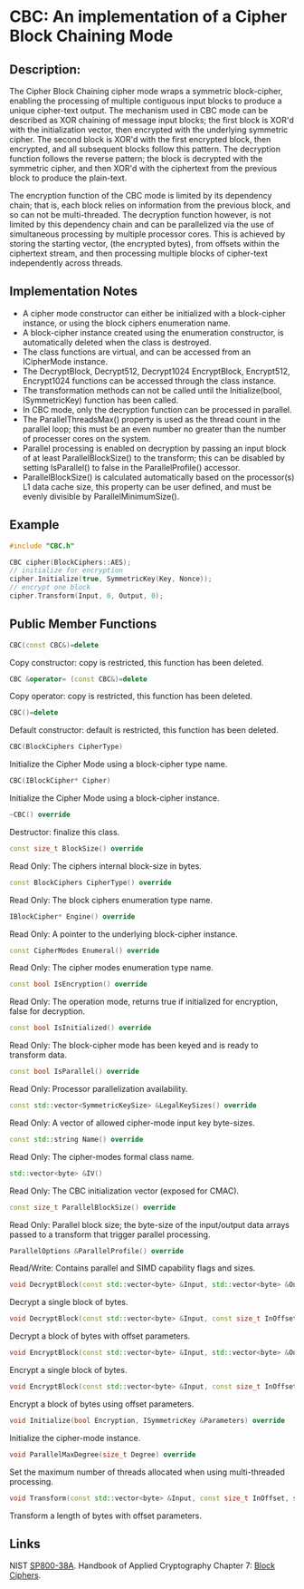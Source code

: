 # CBC: An implementation of a Cipher Block Chaining Mode

## Description:
The Cipher Block Chaining cipher mode wraps a symmetric block-cipher, enabling the processing of multiple contiguous input blocks to produce a unique cipher-text output. 
The mechanism used in CBC mode can be described as XOR chaining of message input blocks; the first block is XOR'd with the initialization vector, then encrypted with the underlying symmetric cipher. The second block is XOR'd with the first encrypted block, then encrypted, and all subsequent blocks follow this pattern. 
The decryption function follows the reverse pattern; the block is decrypted with the symmetric cipher, and then XOR'd with the ciphertext from the previous block to produce the plain-text.

The encryption function of the CBC mode is limited by its dependency chain; that is, each block relies on information from the previous block, and so can not be multi-threaded. The decryption function however, is not limited by this dependency chain and can be parallelized via the use of simultaneous processing by multiple processor cores. 
This is achieved by storing the starting vector, (the encrypted bytes), from offsets within the ciphertext stream, and then processing multiple blocks of cipher-text independently across threads.

## Implementation Notes
* A cipher mode constructor can either be initialized with a block-cipher instance, or using the block ciphers enumeration name. 
* A block-cipher instance created using the enumeration constructor, is automatically deleted when the class is destroyed. 
* The class functions are virtual, and can be accessed from an ICipherMode instance. 
* The DecryptBlock, Decrypt512, Decrypt1024 EncryptBlock, Encrypt512, Encrypt1024 functions can be accessed through the class instance. 
* The transformation methods can not be called until the Initialize(bool, ISymmetricKey) function has been called. 
* In CBC mode, only the decryption function can be processed in parallel. 
* The ParallelThreadsMax() property is used as the thread count in the parallel loop; this must be an even number no greater than the number of processer cores on the system. 
* Parallel processing is enabled on decryption by passing an input block of at least ParallelBlockSize() to the transform; this can be disabled by setting IsParallel() to false in the ParallelProfile() accessor. 
* ParallelBlockSize() is calculated automatically based on the processor(s) L1 data cache size, this property can be user defined, and must be evenly divisible by ParallelMinimumSize(). 

## Example
```cpp
#include "CBC.h"

CBC cipher(BlockCiphers::AES);
// initialize for encryption
cipher.Initialize(true, SymmetricKey(Key, Nonce));
// encrypt one block
cipher.Transform(Input, 0, Output, 0);
```
       
## Public Member Functions
```cpp
CBC(const CBC&)=delete
```
Copy constructor: copy is restricted, this function has been deleted.

```cpp
CBC &operator= (const CBC&)=delete
```
Copy operator: copy is restricted, this function has been deleted.

```cpp
CBC()=delete
```
Default constructor: default is restricted, this function has been deleted.

```cpp
CBC(BlockCiphers CipherType)
```
Initialize the Cipher Mode using a block-cipher type name.
 
```cpp
CBC(IBlockCipher* Cipher)
```
Initialize the Cipher Mode using a block-cipher instance.
 
```cpp
~CBC() override
```
Destructor: finalize this class.

```cpp
const size_t BlockSize() override
```
Read Only: The ciphers internal block-size in bytes.

```cpp
const BlockCiphers CipherType() override
```
Read Only: The block ciphers enumeration type name.

```cpp
IBlockCipher* Engine() override
```
Read Only: A pointer to the underlying block-cipher instance.

```cpp
const CipherModes Enumeral() override
```
Read Only: The cipher modes enumeration type name.

```cpp
const bool IsEncryption() override
```
Read Only: The operation mode, returns true if initialized for encryption, false for decryption.

```cpp
const bool IsInitialized() override
```
Read Only: The block-cipher mode has been keyed and is ready to transform data.

```cpp
const bool IsParallel() override
```
Read Only: Processor parallelization availability.

```cpp
const std::vector<SymmetricKeySize> &LegalKeySizes() override
```
Read Only: A vector of allowed cipher-mode input key byte-sizes.

```cpp
const std::string Name() override
```
Read Only: The cipher-modes formal class name.

```cpp
std::vector<byte> &IV()
```
Read Only: The CBC initialization vector (exposed for CMAC).

```cpp
const size_t ParallelBlockSize() override
```
Read Only: Parallel block size; the byte-size of the input/output data arrays passed to a transform that trigger parallel processing.

```cpp
ParallelOptions &ParallelProfile() override
```
Read/Write: Contains parallel and SIMD capability flags and sizes.

```cpp
void DecryptBlock(const std::vector<byte> &Input, std::vector<byte> &Output) override
```
Decrypt a single block of bytes.

```cpp
void DecryptBlock(const std::vector<byte> &Input, const size_t InOffset, std::vector<byte> &Output, const size_t OutOffset) override
```
Decrypt a block of bytes with offset parameters.

```cpp
void EncryptBlock(const std::vector<byte> &Input, std::vector<byte> &Output) override
```
Encrypt a single block of bytes.

```cpp
void EncryptBlock(const std::vector<byte> &Input, const size_t InOffset, std::vector<byte> &Output, const size_t OutOffset) override
```
Encrypt a block of bytes using offset parameters.

```cpp
void Initialize(bool Encryption, ISymmetricKey &Parameters) override
```
Initialize the cipher-mode instance.

```cpp
void ParallelMaxDegree(size_t Degree) override
```
Set the maximum number of threads allocated when using multi-threaded processing.

```cpp
void Transform(const std::vector<byte> &Input, const size_t InOffset, std::vector<byte> &Output, const size_t OutOffset, const size_t Length) override
```
Transform a length of bytes with offset parameters.

## Links

NIST [SP800-38A](http://csrc.nist.gov/publications/nistpubs/800-38a/sp800-38a.pdf). 
Handbook of Applied Cryptography Chapter 7: [Block Ciphers](http://cacr.uwaterloo.ca/hac/about/chap7.pdf). 
